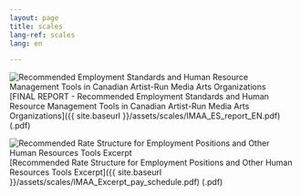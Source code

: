 ```yaml
---
layout: page
title: scales
lang-ref: scales
lang: en

---
```

<img class="doc" src="{{ site.baseurl }}/assets/img/archive.svg" alt="Recommended Employment Standards and Human Resource
Management Tools in Canadian Artist-Run Media Arts Organizations"/>[FINAL REPORT - Recommended Employment Standards and Human Resource
Management Tools in Canadian Artist-Run Media Arts Organizations]({{ site.baseurl }}/assets/scales/IMAA_ES_report_EN.pdf) (.pdf)

<img class="doc" src="{{ site.baseurl }}/assets/img/archive.svg" alt="Recommended Rate Structure for Employment Positions and
Other Human Resources Tools
Excerpt"/>[Recommended Rate Structure for Employment Positions and
Other Human Resources Tools
Excerpt]({{ site.baseurl }}/assets/scales/IMAA_Excerpt_pay_schedule.pdf) (.pdf)